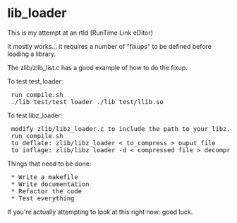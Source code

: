 lib_loader
==========

This is my attempt at an rtld (RunTime Link eDitor)

It mostly works... it requires a number of "fixups" to be defined before loading a library.

The zlib/zlib_list.c has a good example of how to do the fixup.

To test test_loader:
<pre>
 run compile.sh
 ./lib_test/test_loader ./lib_test/llib.so
</pre>

To test libz_loader:
<pre>
 modify zlib/libz_loader.c to include the path to your libz.so
 run compile.sh
 to deflate: zlib/libz_loader < to_compress > ouput_file
 to inflage: zlib/libz_loader -d < compressed_file > decompressed_file
</pre>

Things that need to be done:
<pre>
 * Write a makefile
 * Write documentation
 * Refactor the code
 * Test everything
</pre>

If you're actually attempting to look at this right now: good luck.
